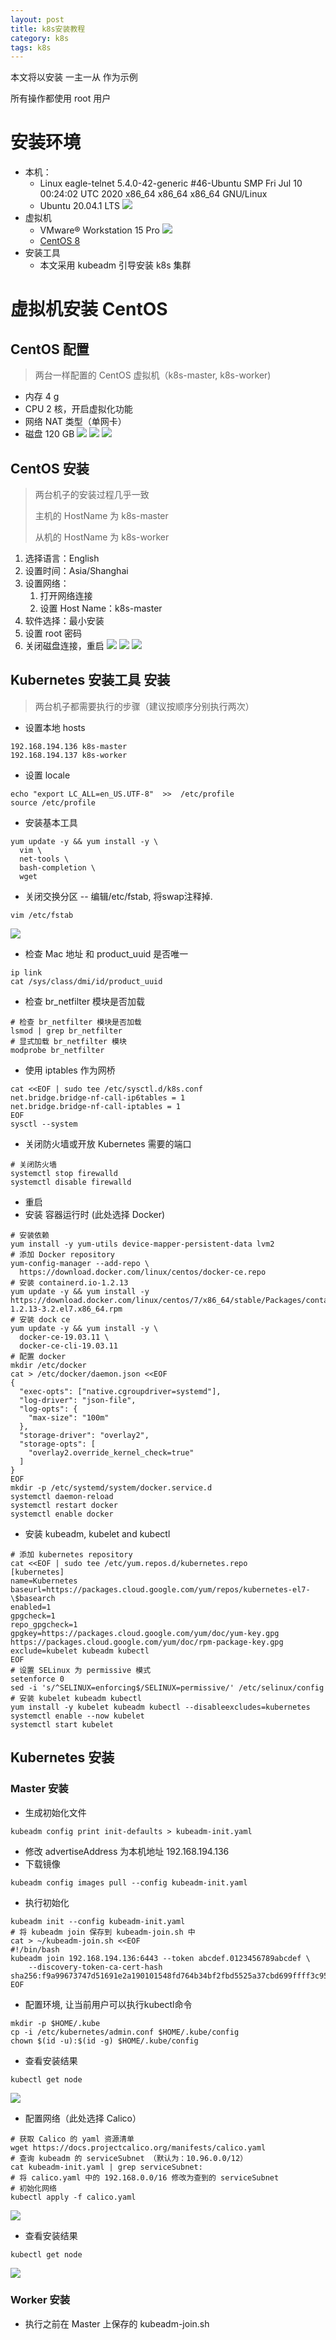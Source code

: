 ```yaml
---
layout: post
title: k8s安装教程
category: k8s
tags: k8s
---
```

本文将以安装 一主一从 作为示例

所有操作都使用 root 用户

# 安装环境
* 本机：
    * Linux eagle-telnet 5.4.0-42-generic #46-Ubuntu SMP Fri Jul 10 00:24:02 UTC 2020 x86_64 x86_64 x86_64 GNU/Linux
    * Ubuntu 20.04.1 LTS
    ![](https://raw.githubusercontent.com/SolitaryEagle/SolitaryEagle.github.io/master/_posts/k8s/Ubuntu.png)
* 虚拟机
    * VMware® Workstation 15 Pro
    ![](https://raw.githubusercontent.com/SolitaryEagle/SolitaryEagle.github.io/master/_posts/k8s/VMware.png)
    * [CentOS 8](https://mirrors.aliyun.com/centos/8/isos/x86_64/CentOS-8.2.2004-x86_64-boot.iso)
* 安装工具
    * 本文采用 kubeadm 引导安装 k8s 集群

# 虚拟机安装 CentOS 
## CentOS 配置
> 两台一样配置的 CentOS 虚拟机（k8s-master, k8s-worker)
* 内存 4 g
* CPU 2 核，开启虚拟化功能
* 网络 NAT 类型（单网卡）
* 磁盘 120 GB
![](https://raw.githubusercontent.com/SolitaryEagle/SolitaryEagle.github.io/master/_posts/k8s/CentOs1.png)
![](https://raw.githubusercontent.com/SolitaryEagle/SolitaryEagle.github.io/master/_posts/k8s/CentOs2.png)
![](https://raw.githubusercontent.com/SolitaryEagle/SolitaryEagle.github.io/master/_posts/k8s/CentOs3.png)
## CentOS 安装
> 两台机子的安装过程几乎一致
> 
> 主机的 HostName 为 k8s-master
>
> 从机的 HostName 为 k8s-worker

1. 选择语言：English
2. 设置时间：Asia/Shanghai
3. 设置网络：
    1. 打开网络连接
    2. 设置 Host Name：k8s-master
4. 软件选择：最小安装
5. 设置 root 密码
6. 关闭磁盘连接，重启
![](https://raw.githubusercontent.com/SolitaryEagle/SolitaryEagle.github.io/master/_posts/k8s/CentOs4.png)
![](https://raw.githubusercontent.com/SolitaryEagle/SolitaryEagle.github.io/master/_posts/k8s/CentOs5.png)
![](https://raw.githubusercontent.com/SolitaryEagle/SolitaryEagle.github.io/master/_posts/k8s/CentOs6.png)
## Kubernetes 安装工具 安装
> 两台机子都需要执行的步骤（建议按顺序分别执行两次）
* 设置本地 hosts
```text
192.168.194.136 k8s-master
192.168.194.137 k8s-worker
```
* 设置 locale
```shell script
echo "export LC_ALL=en_US.UTF-8"  >>  /etc/profile 
source /etc/profile
```
* 安装基本工具
```shell script
yum update -y && yum install -y \
  vim \
  net-tools \
  bash-completion \
  wget
```
* 关闭交换分区 -- 编辑/etc/fstab, 将swap注释掉.
 ```shell script
vim /etc/fstab
```
![](https://raw.githubusercontent.com/SolitaryEagle/SolitaryEagle.github.io/master/_posts/k8s/swap.png)
* 检查 Mac 地址 和 product_uuid 是否唯一
```shell script
ip link
cat /sys/class/dmi/id/product_uuid
```
* 检查 br_netfilter 模块是否加载
```shell script
# 检查 br_netfilter 模块是否加载
lsmod | grep br_netfilter
# 显式加载 br_netfilter 模块
modprobe br_netfilter
```
* 使用 iptables 作为网桥
```shell script
cat <<EOF | sudo tee /etc/sysctl.d/k8s.conf
net.bridge.bridge-nf-call-ip6tables = 1
net.bridge.bridge-nf-call-iptables = 1
EOF
sysctl --system
```
* 关闭防火墙或开放 Kubernetes 需要的端口
```shell script
# 关闭防火墙
systemctl stop firewalld
systemctl disable firewalld
```
* 重启
* 安装 容器运行时 (此处选择 Docker)
```shell script
# 安装依赖
yum install -y yum-utils device-mapper-persistent-data lvm2
# 添加 Docker repository
yum-config-manager --add-repo \
  https://download.docker.com/linux/centos/docker-ce.repo
# 安装 containerd.io-1.2.13
yum update -y && yum install -y https://download.docker.com/linux/centos/7/x86_64/stable/Packages/containerd.io-1.2.13-3.2.el7.x86_64.rpm
# 安装 dock ce
yum update -y && yum install -y \
  docker-ce-19.03.11 \
  docker-ce-cli-19.03.11
# 配置 docker
mkdir /etc/docker
cat > /etc/docker/daemon.json <<EOF
{
  "exec-opts": ["native.cgroupdriver=systemd"],
  "log-driver": "json-file",
  "log-opts": {
    "max-size": "100m"
  },
  "storage-driver": "overlay2",
  "storage-opts": [
    "overlay2.override_kernel_check=true"
  ]
}
EOF
mkdir -p /etc/systemd/system/docker.service.d
systemctl daemon-reload
systemctl restart docker
systemctl enable docker
```
* 安装 kubeadm, kubelet and kubectl
```shell script
# 添加 kubernetes repository
cat <<EOF | sudo tee /etc/yum.repos.d/kubernetes.repo
[kubernetes]
name=Kubernetes
baseurl=https://packages.cloud.google.com/yum/repos/kubernetes-el7-\$basearch
enabled=1
gpgcheck=1
repo_gpgcheck=1
gpgkey=https://packages.cloud.google.com/yum/doc/yum-key.gpg https://packages.cloud.google.com/yum/doc/rpm-package-key.gpg
exclude=kubelet kubeadm kubectl
EOF
# 设置 SELinux 为 permissive 模式
setenforce 0
sed -i 's/^SELINUX=enforcing$/SELINUX=permissive/' /etc/selinux/config
# 安装 kubelet kubeadm kubectl
yum install -y kubelet kubeadm kubectl --disableexcludes=kubernetes
systemctl enable --now kubelet
systemctl start kubelet
```
## Kubernetes 安装
### Master 安装
* 生成初始化文件
```shell script
kubeadm config print init-defaults > kubeadm-init.yaml
```
* 修改 advertiseAddress 为本机地址 192.168.194.136
* 下载镜像
```shell script
kubeadm config images pull --config kubeadm-init.yaml
```
* 执行初始化
```shell script
kubeadm init --config kubeadm-init.yaml
# 将 kubeadm join 保存到 kubeadm-join.sh 中
cat > ~/kubeadm-join.sh <<EOF
#!/bin/bash
kubeadm join 192.168.194.136:6443 --token abcdef.0123456789abcdef \
    --discovery-token-ca-cert-hash sha256:f9a99673747d51691e2a190101548fd764b34bf2fbd5525a37cbd699ffff3c95 
EOF
```
* 配置环境, 让当前用户可以执行kubectl命令
```shell script
mkdir -p $HOME/.kube
cp -i /etc/kubernetes/admin.conf $HOME/.kube/config
chown $(id -u):$(id -g) $HOME/.kube/config
```
* 查看安装结果
```shell script
kubectl get node
```
![](https://raw.githubusercontent.com/SolitaryEagle/SolitaryEagle.github.io/master/_posts/k8s/kubectl-get-node1.png)
* 配置网络（此处选择 Calico）
```shell script
# 获取 Calico 的 yaml 资源清单
wget https://docs.projectcalico.org/manifests/calico.yaml
# 查询 kubeadm 的 serviceSubnet （默认为：10.96.0.0/12）
cat kubeadm-init.yaml | grep serviceSubnet:
# 将 calico.yaml 中的 192.168.0.0/16 修改为查到的 serviceSubnet
# 初始化网络
kubectl apply -f calico.yaml
```
![](https://raw.githubusercontent.com/SolitaryEagle/SolitaryEagle.github.io/master/_posts/k8s/calico.png)
* 查看安装结果
```shell script
kubectl get node
```
![](https://raw.githubusercontent.com/SolitaryEagle/SolitaryEagle.github.io/master/_posts/k8s/kubectl-get-node2.png)

### Worker 安装
* 执行之前在 Master 上保存的 kubeadm-join.sh


